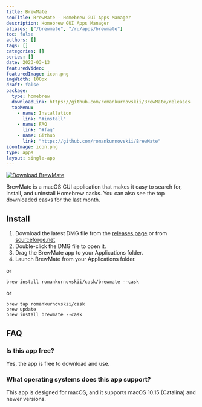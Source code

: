 ```yaml
---
title: BrewMate
seoTitle: BrewMate - Homebrew GUI Apps Manager 
description: Homebrew GUI Apps Manager
aliases: ["/brewmate", "/ru/apps/brewmate"]
toc: false
authors: []
tags: []
categories: []
series: []
date: 2023-03-13
featuredVideo:
featuredImage: icon.png
imgWidth: 100px
draft: false
package:
  type: homebrew
  downloadLink: https://github.com/romankurnovskii/BrewMate/releases
  topMenu:
    - name: Installation
      link: "#install"
    - name: FAQ
      link: "#faq"
    - name: Github
      link: "https://github.com/romankurnovskii/BrewMate"
iconImage: icon.png
type: apps
layout: single-app
---
```


<a href="https://sourceforge.net/projects/brewmate/" target="_blank"><img src="https://a.fsdn.com/con/app/sf-download-button" alt="Download BrewMate"></a>


BrewMate is a macOS GUI application that makes it easy to search for, install, and uninstall Homebrew casks. You can also see the top downloaded casks for the last month.


## Install

1. Download the latest DMG file from the [releases page](https://github.com/romankurnovskii/BrewMate/releases) or from [sourceforge.net](https://sourceforge.net/projects/brewmate/)
2. Double-click the DMG file to open it.
3. Drag the BrewMate app to your Applications folder.
4. Launch BrewMate from your Applications folder.

or
```
brew install romankurnovskii/cask/brewmate --cask
```

or
```
brew tap romankurnovskii/cask
brew update
brew install brewmate --cask
```

## FAQ

### Is this app free?
Yes, the app is free to download and use. 


### What operating systems does this app support?
This app is designed for macOS, and it supports macOS 10.15 (Catalina) and newer versions.
